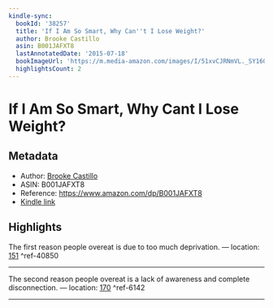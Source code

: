 ```yaml
---
kindle-sync:
  bookId: '38257'
  title: 'If I Am So Smart, Why Can''t I Lose Weight?'
  author: Brooke Castillo
  asin: B001JAFXT8
  lastAnnotatedDate: '2015-07-18'
  bookImageUrl: 'https://m.media-amazon.com/images/I/51xvCJRNmVL._SY160.jpg'
  highlightsCount: 2
---
```

# If I Am So Smart, Why Cant I Lose Weight?
## Metadata
* Author: [Brooke Castillo](https://www.amazon.com/Brooke-Castillo/e/B002BMG25W/ref=dp_byline_cont_ebooks_1)
* ASIN: B001JAFXT8
* Reference: https://www.amazon.com/dp/B001JAFXT8
* [Kindle link](kindle://book?action=open&asin=B001JAFXT8)

## Highlights
The first reason people overeat is due to too much deprivation. — location: [151](kindle://book?action=open&asin=B001JAFXT8&location=151) ^ref-40850

---
The second reason people overeat is a lack of awareness and complete disconnection. — location: [170](kindle://book?action=open&asin=B001JAFXT8&location=170) ^ref-6142

---

